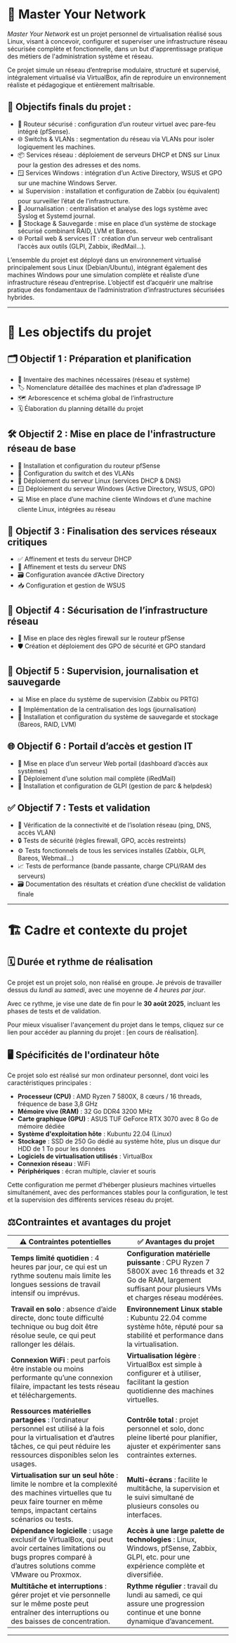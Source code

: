 # 🧠 Master Your Network
*Master Your Network* est un projet personnel de virtualisation réalisé sous Linux, visant à concevoir, configurer et superviser une infrastructure réseau sécurisée complète et fonctionnelle, dans un but d'apprentissage pratique des métiers de l'administration système et réseau.

Ce projet simule un réseau d’entreprise modulaire, structuré et supervisé, intégralement virtualisé via VirtualBox, afin de reproduire un environnement réaliste et pédagogique et entièrement maîtrisable.

## 🔧 Objectifs finals du projet :
- 🔐 Routeur sécurisé : configuration d’un routeur virtuel avec pare-feu intégré (pfSense).
- 🌐 Switchs & VLANs : segmentation du réseau via VLANs pour isoler logiquement les machines.
- 📦 Services réseau : déploiement de serveurs DHCP et DNS sur Linux pour la gestion des adresses et des noms.
- 🪟 Services Windows : intégration d’un Active Directory, WSUS et GPO sur une machine Windows Server.
- 📊 Supervision : installation et configuration de Zabbix (ou équivalent) pour surveiller l’état de l’infrastructure.
- 📜 Journalisation : centralisation et analyse des logs système avec Syslog et Systemd journal.
- 💾 Stockage & Sauvegarde : mise en place d’un système de stockage sécurisé combinant RAID, LVM et Bareos.
- 🌐 Portail web & services IT : création d’un serveur web centralisant l’accès aux outils (GLPI, Zabbix, iRedMail...).

L’ensemble du projet est déployé dans un environnement virtualisé principalement sous Linux (Debian/Ubuntu), intégrant également des machines Windows pour une simulation complète et réaliste d’une infrastructure réseau d’entreprise.
L’objectif est d’acquérir une maîtrise pratique des fondamentaux de l’administration d’infrastructures sécurisées hybrides.

---

# 🎯 Les objectifs du projet

## 🗂️ Objectif 1 : Préparation et planification
- 🧾 Inventaire des machines nécessaires (réseau et système)
- 🏷️ Nomenclature détaillée des machines et plan d’adressage IP
- 🗺️ Arborescence et schéma global de l’infrastructure
- 🗓️ Élaboration du planning détaillé du projet

## 🛠️ Objectif 2 : Mise en place de l'infrastructure réseau de base
- 🔐 Installation et configuration du routeur pfSense
- 🧬 Configuration du switch et des VLANs
- 🐧 Déploiement du serveur Linux (services DHCP & DNS)
- 🪟 Déploiement du serveur Windows (Active Directory, WSUS, GPO)
- 💻 Mise en place d’une machine cliente Windows et d’une machine cliente Linux, intégrées au réseau

## 🔧 Objectif 3 : Finalisation des services réseaux critiques
- ✅ Affinement et tests du serveur DHCP
- 🧠 Affinement et tests du serveur DNS
- 🗃️ Configuration avancée d’Active Directory
- 📥 Configuration et gestion de WSUS

## 🔐 Objectif 4 : Sécurisation de l’infrastructure réseau
- 🧱 Mise en place des règles firewall sur le routeur pfSense
- 🛡️ Création et déploiement des GPO de sécurité et GPO standard

## 📡 Objectif 5 : Supervision, journalisation et sauvegarde
- 📊 Mise en place du système de supervision (Zabbix ou PRTG)
- 📜 Implémentation de la centralisation des logs (journalisation)
- 💾 Installation et configuration du système de sauvegarde et stockage (Bareos, RAID, LVM)

## 🌐 Objectif 6 : Portail d’accès et gestion IT
- 🧭 Mise en place d’un serveur Web portail (dashboard d’accès aux systèmes)
- 📧 Déploiement d’une solution mail complète (iRedMail)
- 🧰 Installation et configuration de GLPI (gestion de parc & helpdesk)

## ✅ Objectif 7 : Tests et validation
- 📶 Vérification de la connectivité et de l’isolation réseau (ping, DNS, accès VLAN)
- 🔒 Tests de sécurité (règles firewall, GPO, accès restreints)
- ⚙️ Tests fonctionnels de tous les services installés (Zabbix, GLPI, Bareos, Webmail…)
- 📈 Tests de performance (bande passante, charge CPU/RAM des serveurs)
- 🗃️ Documentation des résultats et création d’une checklist de validation finale

---
# 🏗️ Cadre et contexte du projet
## 🗓️ Durée et rythme de réalisation
Ce projet est un projet solo, non réalisé en groupe. Je prévois de travailler dessus du *lundi* au *samedi*, avec une moyenne de *4 heures par jour*.

Avec ce rythme, je vise une date de fin pour le **30 août 2025**, incluant les phases de tests et de validation.

Pour mieux visualiser l'avançement du projet dans le temps, cliquez sur ce lien pour accéder au planning du projet : [en cours de réalisation].

## 🖥️ Spécificités de l'ordinateur hôte
Ce projet solo est réalisé sur mon ordinateur personnel, dont voici les caractéristiques principales :
- **Processeur (CPU)** : AMD Ryzen 7 5800X, 8 cœurs / 16 threads, fréquence de base 3,8 GHz
- **Mémoire vive (RAM)** : 32 Go DDR4 3200 MHz
- **Carte graphique (GPU)** : ASUS TUF GeForce RTX 3070 avec 8 Go de mémoire dédiée
- **Système d'exploitation hôte** : Kubuntu 22.04 (Linux)
- **Stockage** : SSD de 250 Go dédié au système hôte, plus un disque dur HDD de 1 To pour les données
- **Logiciels de virtualisation utilisés** : VirtualBox
- **Connexion réseau** : WiFi
- **Périphériques** : écran multiple, clavier et souris

Cette configuration me permet d’héberger plusieurs machines virtuelles simultanément, avec des performances stables pour la configuration, le test et la supervision des différents services réseau du projet.

## ⚖️Contraintes et avantages du projet

| ⚠️ Contraintes potentielles                                                                                                                                                                     | ✅ Avantages du projet                                                                                                                                          |
| ----------------------------------------------------------------------------------------------------------------------------------------------------------------------------------------------- | -------------------------------------------------------------------------------------------------------------------------------------------------------------- |
| **Temps limité quotidien** : 4 heures par jour, ce qui est un rythme soutenu mais limite les longues sessions de travail intensif ou imprévus.                                                  | **Configuration matérielle puissante** : CPU Ryzen 7 5800X avec 16 threads et 32 Go de RAM, largement suffisant pour plusieurs VMs et charges réseau modérées. |
| **Travail en solo** : absence d’aide directe, donc toute difficulté technique ou bug doit être résolue seule, ce qui peut rallonger les délais.                                                 | **Environnement Linux stable** : Kubuntu 22.04 comme système hôte, réputé pour sa stabilité et performance dans la virtualisation.                             |
| **Connexion WiFi** : peut parfois être instable ou moins performante qu’une connexion filaire, impactant les tests réseau et téléchargements.                                                   | **Virtualisation légère** : VirtualBox est simple à configurer et à utiliser, facilitant la gestion quotidienne des machines virtuelles.                       |
| **Ressources matérielles partagées** : l’ordinateur personnel est utilisé à la fois pour la virtualisation et d’autres tâches, ce qui peut réduire les ressources disponibles selon les usages. | **Contrôle total** : projet personnel et solo, donc pleine liberté pour planifier, ajuster et expérimenter sans contraintes externes.                          |
| **Virtualisation sur un seul hôte** : limite le nombre et la complexité des machines virtuelles que tu peux faire tourner en même temps, impactant certains scénarios ou tests.                 | **Multi-écrans** : facilite le multitâche, la supervision et le suivi simultané de plusieurs consoles ou interfaces.                                           |
| **Dépendance logicielle** : usage exclusif de VirtualBox, qui peut avoir certaines limitations ou bugs propres comparé à d’autres solutions comme VMware ou Proxmox.                            | **Accès à une large palette de technologies** : Linux, Windows, pfSense, Zabbix, GLPI, etc. pour une expérience complète et diversifiée.                       |
| **Multitâche et interruptions** : gérer projet et vie personnelle sur le même poste peut entraîner des interruptions ou des baisses de concentration.                                           | **Rythme régulier** : travail du lundi au samedi, ce qui assure une progression continue et une bonne dynamique d’avancement.                                  |

---

